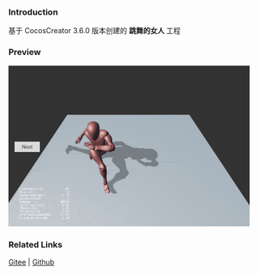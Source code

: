 ### Introduction

基于 CocosCreator 3.6.0 版本创建的 **跳舞的女人** 工程

### Preview
![image](../../../gif/202203/2022030512.gif)

### Related Links
[Gitee](https://gitee.com/mirrors_cocos-creator/example-cases/tree/v2.4.3/assets/cases/3d) | [Github](https://github.com/cocos-creator/example-cases/tree/v2.4.3/assets/cases/3d)
